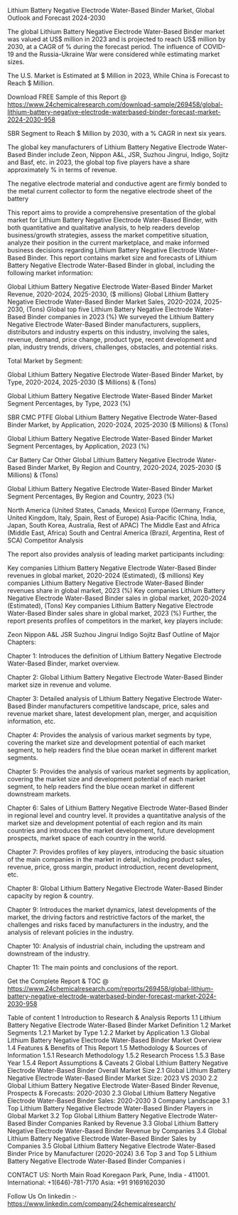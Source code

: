 Lithium Battery Negative Electrode Water-Based Binder Market, Global Outlook and Forecast 2024-2030

The global Lithium Battery Negative Electrode Water-Based Binder market was valued at US$ million in 2023 and is projected to reach US$ million by 2030, at a CAGR of % during the forecast period. The influence of COVID-19 and the Russia-Ukraine War were considered while estimating market sizes.

The U.S. Market is Estimated at $ Million in 2023, While China is Forecast to Reach $ Million.

Download FREE Sample of this Report @ https://www.24chemicalresearch.com/download-sample/269458/global-lithium-battery-negative-electrode-waterbased-binder-forecast-market-2024-2030-958

SBR Segment to Reach $ Million by 2030, with a % CAGR in next six years.

The global key manufacturers of Lithium Battery Negative Electrode Water-Based Binder include Zeon, Nippon A&L, JSR, Suzhou Jingrui, Indigo, Sojitz and Basf, etc. in 2023, the global top five players have a share approximately % in terms of revenue.

The negative electrode material and conductive agent are firmly bonded to the metal current collector to form the negative electrode sheet of the battery

This report aims to provide a comprehensive presentation of the global market for Lithium Battery Negative Electrode Water-Based Binder, with both quantitative and qualitative analysis, to help readers develop business/growth strategies, assess the market competitive situation, analyze their position in the current marketplace, and make informed business decisions regarding Lithium Battery Negative Electrode Water-Based Binder. This report contains market size and forecasts of Lithium Battery Negative Electrode Water-Based Binder in global, including the following market information:

Global Lithium Battery Negative Electrode Water-Based Binder Market Revenue, 2020-2024, 2025-2030, ($ millions)
Global Lithium Battery Negative Electrode Water-Based Binder Market Sales, 2020-2024, 2025-2030, (Tons)
Global top five Lithium Battery Negative Electrode Water-Based Binder companies in 2023 (%)
We surveyed the Lithium Battery Negative Electrode Water-Based Binder manufacturers, suppliers, distributors and industry experts on this industry, involving the sales, revenue, demand, price change, product type, recent development and plan, industry trends, drivers, challenges, obstacles, and potential risks.

Total Market by Segment:

Global Lithium Battery Negative Electrode Water-Based Binder Market, by Type, 2020-2024, 2025-2030 ($ Millions) & (Tons)

Global Lithium Battery Negative Electrode Water-Based Binder Market Segment Percentages, by Type, 2023 (%)

SBR
CMC
PTFE
Global Lithium Battery Negative Electrode Water-Based Binder Market, by Application, 2020-2024, 2025-2030 ($ Millions) & (Tons)

Global Lithium Battery Negative Electrode Water-Based Binder Market Segment Percentages, by Application, 2023 (%)

Car
Battery Car
Other
Global Lithium Battery Negative Electrode Water-Based Binder Market, By Region and Country, 2020-2024, 2025-2030 ($ Millions) & (Tons)

Global Lithium Battery Negative Electrode Water-Based Binder Market Segment Percentages, By Region and Country, 2023 (%)

North America (United States, Canada, Mexico)
Europe (Germany, France, United Kingdom, Italy, Spain, Rest of Europe)
Asia-Pacific (China, India, Japan, South Korea, Australia, Rest of APAC)
The Middle East and Africa (Middle East, Africa)
South and Central America (Brazil, Argentina, Rest of SCA)
Competitor Analysis

The report also provides analysis of leading market participants including:

Key companies Lithium Battery Negative Electrode Water-Based Binder revenues in global market, 2020-2024 (Estimated), ($ millions)
Key companies Lithium Battery Negative Electrode Water-Based Binder revenues share in global market, 2023 (%)
Key companies Lithium Battery Negative Electrode Water-Based Binder sales in global market, 2020-2024 (Estimated), (Tons)
Key companies Lithium Battery Negative Electrode Water-Based Binder sales share in global market, 2023 (%)
Further, the report presents profiles of competitors in the market, key players include:

Zeon
Nippon A&L
JSR
Suzhou Jingrui
Indigo
Sojitz
Basf
Outline of Major Chapters:

Chapter 1: Introduces the definition of Lithium Battery Negative Electrode Water-Based Binder, market overview.

Chapter 2: Global Lithium Battery Negative Electrode Water-Based Binder market size in revenue and volume.

Chapter 3: Detailed analysis of Lithium Battery Negative Electrode Water-Based Binder manufacturers competitive landscape, price, sales and revenue market share, latest development plan, merger, and acquisition information, etc.

Chapter 4: Provides the analysis of various market segments by type, covering the market size and development potential of each market segment, to help readers find the blue ocean market in different market segments.

Chapter 5: Provides the analysis of various market segments by application, covering the market size and development potential of each market segment, to help readers find the blue ocean market in different downstream markets.

Chapter 6: Sales of Lithium Battery Negative Electrode Water-Based Binder in regional level and country level. It provides a quantitative analysis of the market size and development potential of each region and its main countries and introduces the market development, future development prospects, market space of each country in the world.

Chapter 7: Provides profiles of key players, introducing the basic situation of the main companies in the market in detail, including product sales, revenue, price, gross margin, product introduction, recent development, etc.

Chapter 8: Global Lithium Battery Negative Electrode Water-Based Binder capacity by region & country.

Chapter 9: Introduces the market dynamics, latest developments of the market, the driving factors and restrictive factors of the market, the challenges and risks faced by manufacturers in the industry, and the analysis of relevant policies in the industry.

Chapter 10: Analysis of industrial chain, including the upstream and downstream of the industry.

Chapter 11: The main points and conclusions of the report.

Get the Complete Report & TOC @ https://www.24chemicalresearch.com/reports/269458/global-lithium-battery-negative-electrode-waterbased-binder-forecast-market-2024-2030-958

Table of content
1 Introduction to Research & Analysis Reports
1.1 Lithium Battery Negative Electrode Water-Based Binder Market Definition
1.2 Market Segments
1.2.1 Market by Type
1.2.2 Market by Application
1.3 Global Lithium Battery Negative Electrode Water-Based Binder Market Overview
1.4 Features & Benefits of This Report
1.5 Methodology & Sources of Information
1.5.1 Research Methodology
1.5.2 Research Process
1.5.3 Base Year
1.5.4 Report Assumptions & Caveats
2 Global Lithium Battery Negative Electrode Water-Based Binder Overall Market Size
2.1 Global Lithium Battery Negative Electrode Water-Based Binder Market Size: 2023 VS 2030
2.2 Global Lithium Battery Negative Electrode Water-Based Binder Revenue, Prospects & Forecasts: 2020-2030
2.3 Global Lithium Battery Negative Electrode Water-Based Binder Sales: 2020-2030
3 Company Landscape
3.1 Top Lithium Battery Negative Electrode Water-Based Binder Players in Global Market
3.2 Top Global Lithium Battery Negative Electrode Water-Based Binder Companies Ranked by Revenue
3.3 Global Lithium Battery Negative Electrode Water-Based Binder Revenue by Companies
3.4 Global Lithium Battery Negative Electrode Water-Based Binder Sales by Companies
3.5 Global Lithium Battery Negative Electrode Water-Based Binder Price by Manufacturer (2020-2024)
3.6 Top 3 and Top 5 Lithium Battery Negative Electrode Water-Based Binder Companies i

CONTACT US:
North Main Road Koregaon Park, Pune, India - 411001.
International: +1(646)-781-7170
Asia: +91 9169162030

Follow Us On linkedin :- https://www.linkedin.com/company/24chemicalresearch/
